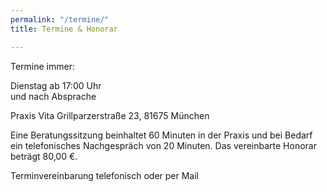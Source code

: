 ```yaml
---
permalink: "/termine/"
title: Termine & Honorar

---
```

Termine immer:

Dienstag ab 17:00 Uhr  
und nach Absprache

Praxis Vita Grillparzerstraße 23, 81675 München

Eine Beratungssitzung beinhaltet 60 Minuten in der Praxis und bei Bedarf ein telefonisches Nachgespräch von 20 Minuten. Das vereinbarte Honorar beträgt 80,00 €.

Terminvereinbarung telefonisch oder per Mail